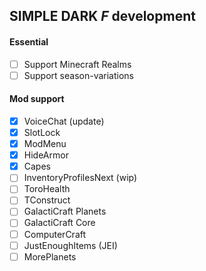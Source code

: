 ## SIMPLE DARK *F* development

#### Essential
- [ ] Support Minecraft Realms
- [ ] Support season-variations

#### Mod support
- [x] VoiceChat (update)
- [x] SlotLock
- [x] ModMenu
- [x] HideArmor
- [x] Capes
- [ ] InventoryProfilesNext (wip)
- [ ] ToroHealth
- [ ] TConstruct
- [ ] GalactiCraft Planets
- [ ] GalactiCraft Core
- [ ] ComputerCraft
- [ ] JustEnoughItems (JEI)
- [ ] MorePlanets